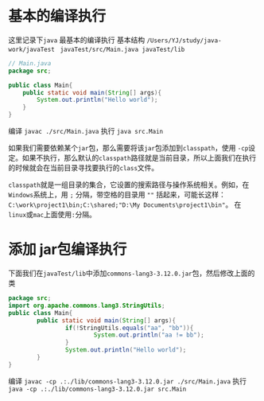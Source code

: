 # 基本的编译执行

这里记录下`java` 最基本的编译执行
基本结构 `/Users/YJ/study/java-work/javaTest`
` javaTest/src/Main.java javaTest/lib`

```java
// Main.java
package src;

public class Main{
	public static void main(String[] args){
		System.out.println("Hello world");
	}
}
```


编译 `javac ./src/Main.java`
执行 `java src.Main`

如果我们需要依赖某个`jar`包，那么需要将该`jar`包添加到`classpath`，使用 `-cp`设定。如果不执行，那么默认的`classpath`路径就是当前目录，所以上面我们在执行的时候就会在当前目录寻找要执行的`class`文件。

`classpath`就是一组目录的集合，它设置的搜索路径与操作系统相关。例如，在`Windows`系统上，用 `;` 分隔，带空格的目录用 `""` 括起来，可能长这样：`C:\work\project1\bin;C:\shared;"D:\My Documents\project1\bin"`。
在`linux`或`mac`上面使用` : `分隔。

# 添加 jar包编译执行

下面我们在`javaTest/lib`中添加`commons-lang3-3.12.0.jar`包，然后修改上面的类
```java
package src;
import org.apache.commons.lang3.StringUtils;
public class Main{
        public static void main(String[] args){
                if(!StringUtils.equals("aa", "bb")){
                        System.out.println("aa != bb");
                }
                System.out.println("Hello world");
        }
}
```

编译 `javac -cp .:./lib/commons-lang3-3.12.0.jar ./src/Main.java`
执行 `java -cp .:./lib/commons-lang3-3.12.0.jar src.Main`